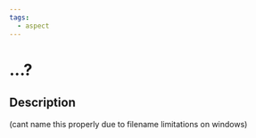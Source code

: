 ```yaml
---
tags:
  - aspect
---
```


# ...?

## Description
(cant name this properly due to filename limitations on windows)
